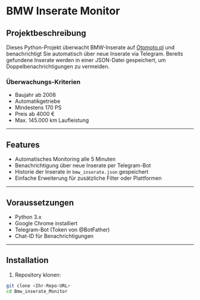 # BMW Inserate Monitor

## Projektbeschreibung
Dieses Python-Projekt überwacht BMW-Inserate auf [Otomoto.pl](https://www.otomoto.pl) und benachrichtigt Sie automatisch über neue Inserate via Telegram. Bereits gefundene Inserate werden in einer JSON-Datei gespeichert, um Doppelbenachrichtigungen zu vermeiden.

### Überwachungs-Kriterien
- Baujahr ab 2008
- Automatikgetriebe
- Mindestens 170 PS
- Preis ab 4000 €
- Max. 145.000 km Laufleistung

---

## Features
- Automatisches Monitoring alle 5 Minuten
- Benachrichtigung über neue Inserate per Telegram-Bot
- Historie der Inserate in `bmw_inserate.json` gespeichert
- Einfache Erweiterung für zusätzliche Filter oder Plattformen

---

## Voraussetzungen
- Python 3.x
- Google Chrome installiert
- Telegram-Bot (Token von @BotFather)
- Chat-ID für Benachrichtigungen

---

## Installation
1. Repository klonen:
```bash
git clone <Ihr-Repo-URL>
cd Bmw_inserate_Monitor
